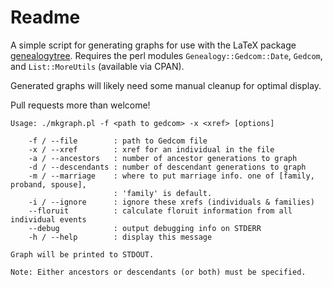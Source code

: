 # Readme #

A simple script for generating graphs for use with the LaTeX package [genealogytree](https://github.com/T-F-S/genealogytree). Requires the perl modules `Genealogy::Gedcom::Date`, `Gedcom`, and `List::MoreUtils` (available via CPAN).

Generated graphs will likely need some manual cleanup for optimal display.

Pull requests more than welcome!

```
Usage: ./mkgraph.pl -f <path to gedcom> -x <xref> [options]

	-f / --file        : path to Gedcom file
	-x / --xref        : xref for an individual in the file
	-a / --ancestors   : number of ancestor generations to graph
	-d / --descendants : number of descendant generations to graph
	-m / --marriage    : where to put marriage info. one of [family, proband, spouse],
	                   : 'family' is default.
	-i / --ignore      : ignore these xrefs (individuals & families)
	--floruit          : calculate floruit information from all individual events
	--debug            : output debugging info on STDERR
	-h / --help        : display this message
	
Graph will be printed to STDOUT.

Note: Either ancestors or descendants (or both) must be specified.
```
